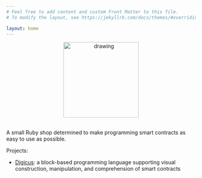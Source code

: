 ```yaml
---
# Feel free to add content and custom Front Matter to this file.
# To modify the layout, see https://jekyllrb.com/docs/themes/#overriding-theme-defaults

layout: home
---
```


<center><img src="../images/DevelopmentFoundation_logo.png" alt="drawing" width="200"/></center>

<br>

A small Ruby shop determined to make programming smart contracts as easy to use as possible.

Projects:
* [Digicus](digicus): a block-based programming language supporting visual construction, manipulation, and comprehension of smart contracts

